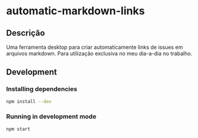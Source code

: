 # automatic-markdown-links

## Descrição

 Uma ferramenta desktop para criar automaticamente links de issues em arquivos markdown. Para utilização exclusiva no meu dia-a-dia no trabalho. 

## Development

### Installing dependencies

```bash
npm install --dev
```

### Running in development mode

```bash
npm start
```
